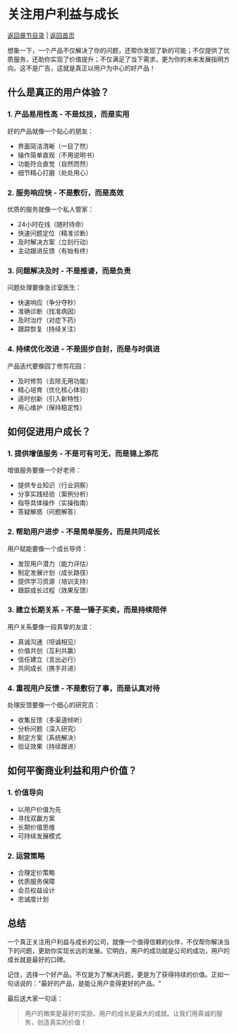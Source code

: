 # 关注用户利益与成长

[返回章节目录](./index.md) | [返回首页](../README.md)

想象一下，一个产品不仅解决了你的问题，还帮你发现了新的可能；不仅提供了优质服务，还助你实现了价值提升；不仅满足了当下需求，更为你的未来发展指明方向。这不是广告，这就是真正以用户为中心的好产品！

## 什么是真正的用户体验？

### 1. 产品易用性高 - 不是炫技，而是实用

好的产品就像一个贴心的朋友：

- 界面简洁清晰（一目了然）
- 操作简单直观（不用说明书）
- 功能符合直觉（自然而然）
- 细节精心打磨（处处用心）

### 2. 服务响应快 - 不是敷衍，而是高效

优质的服务就像一个私人管家：

- 24小时在线（随时待命）
- 快速问题定位（精准诊断）
- 及时解决方案（立刻行动）
- 主动跟进反馈（有始有终）

### 3. 问题解决及时 - 不是推诿，而是负责

问题处理要像急诊室医生：

- 快速响应（争分夺秒）
- 准确诊断（找准病因）
- 及时治疗（对症下药）
- 跟踪恢复（持续关注）

### 4. 持续优化改进 - 不是固步自封，而是与时俱进

产品迭代要像园丁修剪花园：

- 及时修剪（去除无用功能）
- 精心培育（优化核心体验）
- 适时创新（引入新特性）
- 用心维护（保持稳定性）

## 如何促进用户成长？

### 1. 提供增值服务 - 不是可有可无，而是锦上添花

增值服务要像一个好老师：

- 提供专业知识（行业洞察）
- 分享实践经验（案例分析）
- 指导具体操作（实操指南）
- 答疑解惑（问题解答）

### 2. 帮助用户进步 - 不是简单服务，而是共同成长

用户赋能要像一个成长导师：

- 发现用户潜力（能力评估）
- 制定发展计划（成长路径）
- 提供学习资源（培训支持）
- 跟踪成长过程（效果反馈）

### 3. 建立长期关系 - 不是一锤子买卖，而是持续陪伴

用户关系要像一段真挚的友谊：

- 真诚沟通（坦诚相见）
- 价值共创（互利共赢）
- 信任建立（言出必行）
- 共同成长（携手并进）

### 4. 重视用户反馈 - 不是敷衍了事，而是认真对待

处理反馈要像一个细心的研究员：

- 收集反馈（多渠道倾听）
- 分析问题（深入研究）
- 制定方案（系统解决）
- 验证效果（持续跟进）

## 如何平衡商业利益和用户价值？

### 1. 价值导向

- 以用户价值为先
- 寻找双赢方案
- 长期价值思维
- 可持续发展模式

### 2. 运营策略

- 合理定价策略
- 优质服务保障
- 会员权益设计
- 忠诚度计划

## 总结

一个真正关注用户利益与成长的公司，就像一个值得信赖的伙伴，不仅帮你解决当下的问题，更助你实现长远的发展。它明白，用户的成功就是公司的成功，用户的成长就是最好的口碑。

记住，选择一个好产品，不仅是为了解决问题，更是为了获得持续的价值。正如一句话说的："最好的产品，是能让用户变得更好的产品。"

最后送大家一句话：

> 用户的微笑是最好的奖励，用户的成长是最大的成就。让我们用真诚的服务，创造真实的价值！
